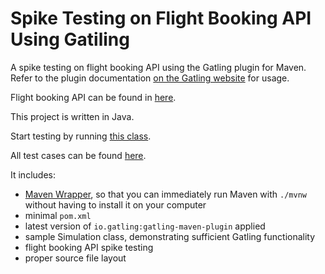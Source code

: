Spike Testing on Flight Booking API Using Gatiling 
============================================

A spike testing on flight booking API using the Gatling plugin for Maven. Refer to the plugin documentation
[on the Gatling website](https://gatling.io/docs/current/extensions/maven_plugin/) for usage.

Flight booking API can be found in [here](https://github.com/sameerean/flight-booking/tree/master?tab=readme-ov-file#markdown-header-api-documentation-and-integration-testing). 

This project is written in Java.

Start testing by running [this class](src/test/java/Engine.java).

All test cases can be found [here](src/test/java/flightbookingDB).  


It includes:

* [Maven Wrapper](https://maven.apache.org/wrapper/), so that you can immediately run Maven with `./mvnw` without having
  to install it on your computer
* minimal `pom.xml`
* latest version of `io.gatling:gatling-maven-plugin` applied
* sample Simulation class,
  demonstrating sufficient Gatling functionality
* flight booking API spike testing 
* proper source file layout
